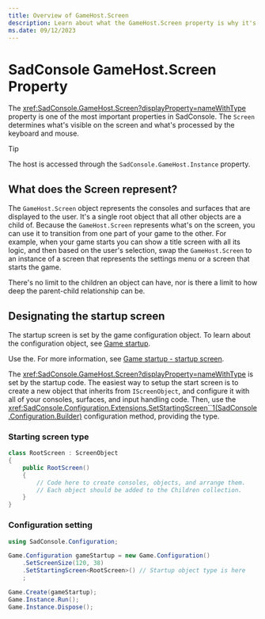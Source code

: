 ```yaml
---
title: Overview of GameHost.Screen
description: Learn about what the GameHost.Screen property is why it's so important for SadConsole.
ms.date: 09/12/2023
---
```


# SadConsole **GameHost.Screen** Property

The <xref:SadConsole.GameHost.Screen?displayProperty=nameWithType> property is one of the most important properties in SadConsole. The `Screen` determines what's visible on the screen and what's processed by the keyboard and mouse.

> [!TIP]
> The host is accessed through the `SadConsole.GameHost.Instance` property.

## What does the Screen represent?

The `GameHost.Screen` object represents the consoles and surfaces that are displayed to the user. It's a single root object that all other objects are a child of. Because the `GameHost.Screen` represents what's on the screen, you can use it to transition from one part of your game to the other. For example, when your game starts you can show a title screen with all its logic, and then based on the user's selection, swap the `GameHost.Screen` to an instance of a screen that represents the settings menu or a screen that starts the game.

There's no limit to the children an object can have, nor is there a limit to how deep the parent-child relationship can be.

## Designating the startup screen

The startup screen is set by the game configuration object. To learn about the configuration object, see [Game startup](config.md).

Use the. For more information, see [Game startup - startup screen](config.md#startup-screen).

The <xref:SadConsole.GameHost.Screen?displayProperty=nameWithType> is set by the startup code. The easiest way to setup the start screen is to create a new object that inherits from `IScreenObject`, and configure it with all of your consoles, surfaces, and input handling code. Then, use the <xref:SadConsole.Configuration.Extensions.SetStartingScreen``1(SadConsole.Configuration.Builder)> configuration method, providing the type.

### Starting screen type

```csharp
class RootScreen : ScreenObject
{
    public RootScreen()
    {
        // Code here to create consoles, objects, and arrange them. 
        // Each object should be added to the Children collection.
    }
}
```

### Configuration setting

```csharp
using SadConsole.Configuration;

Game.Configuration gameStartup = new Game.Configuration()
    .SetScreenSize(120, 38)
    .SetStartingScreen<RootScreen>() // Startup object type is here
    ;

Game.Create(gameStartup);
Game.Instance.Run();
Game.Instance.Dispose();
```
